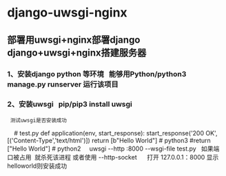 # django-uwsgi-nginx

## 部署用uwsgi+nginx部署django  django+uwsgi+nginx搭建服务器

### 1、安装django python 等环境   能够用Python/python3 manage.py runserver 运行该项目
### 2、安装uwsgi   pip/pip3 install uwsgi
     测试uwsgi是否安装成功
     # test.py
      def application(env, start_response):
          start_response('200 OK', [('Content-Type','text/html')])
          return [b"Hello World"] # python3
          #return ["Hello World"] # python2
      uwsgi --http :8000 --wsgi-file test.py   如果端口被占用  就杀死该进程 或者使用 --http-socket
      打开 127.0.0.1：8000 显示helloworld则安装成功
      
      
      
      

